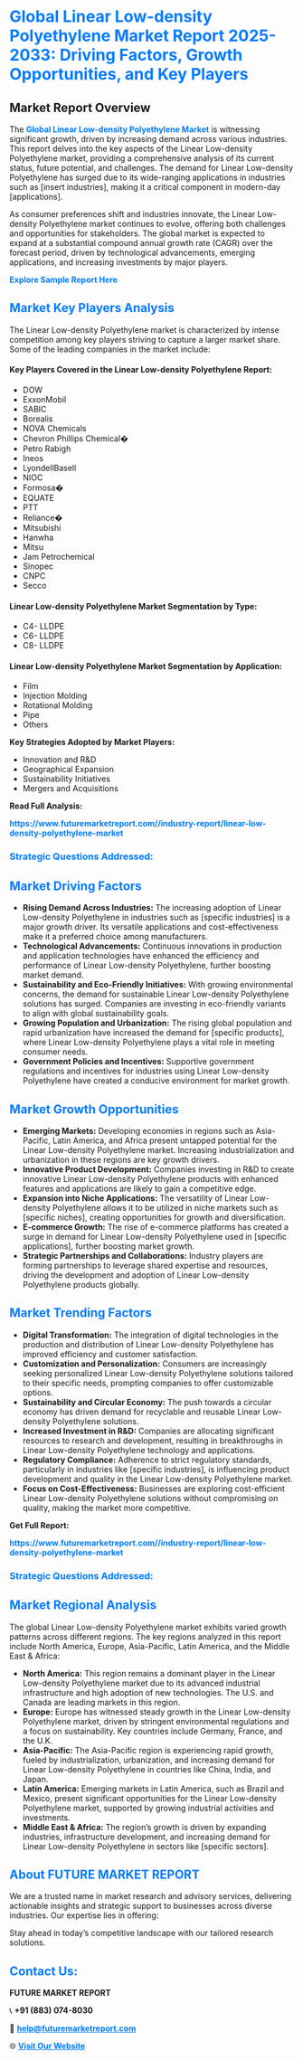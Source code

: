 <h1 style="color: #007BFF;">Global Linear Low-density Polyethylene Market Report 2025-2033: Driving Factors, Growth Opportunities, and Key Players</h1>

<section id="overview">
<h2>Market Report Overview</h2>
<p>The <a href="https://www.futuremarketreport.com//industry-report/linear-low-density-polyethylene-market" style="color: #007BFF; text-decoration: none;"><strong>Global Linear Low-density Polyethylene Market</strong></a> is witnessing significant growth, driven by increasing demand across various industries. This report delves into the key aspects of the Linear Low-density Polyethylene market, providing a comprehensive analysis of its current status, future potential, and challenges. The demand for Linear Low-density Polyethylene has surged due to its wide-ranging applications in industries such as [insert industries], making it a critical component in modern-day [applications].</p>
<p>As consumer preferences shift and industries innovate, the Linear Low-density Polyethylene market continues to evolve, offering both challenges and opportunities for stakeholders. The global market is expected to expand at a substantial compound annual growth rate (CAGR) over the forecast period, driven by technological advancements, emerging applications, and increasing investments by major players.</p>
</section>

<section id="overview">
<p><a href="https://www.futuremarketreport.com//request-sample/reportId=90728" style="color: #007BFF; text-decoration: none;"><strong>Explore Sample Report Here</strong></a></p>
</section>

<section id="key-players">
<h2 style="color: #007BFF;">Market Key Players Analysis</h2>
<p>The Linear Low-density Polyethylene market is characterized by intense competition among key players striving to capture a larger market share. Some of the leading companies in the market include:</p>
<h4>Key Players Covered in the Linear Low-density Polyethylene Report:</h4>
<ul><li>DOW</li><li>ExxonMobil</li><li>SABIC</li><li>Borealis</li><li>NOVA Chemicals</li><li>Chevron Phillips Chemical�</li><li>Petro Rabigh</li><li>Ineos</li><li>LyondellBasell</li><li>NIOC</li><li>Formosa�</li><li>EQUATE</li><li>PTT</li><li>Reliance�</li><li>Mitsubishi</li><li>Hanwha</li><li>Mitsu</li><li>Jam Petrochemical</li><li>Sinopec</li><li>CNPC</li><li>Secco</li></ul>
<h4>Linear Low-density Polyethylene Market Segmentation by Type:</h4>
<ul><li>C4- LLDPE</li><li>C6- LLDPE</li><li>C8- LLDPE</li></ul>

<h4>Linear Low-density Polyethylene Market Segmentation by Application:</h4>
<ul><li>Film</li><li>Injection Molding</li><li>Rotational Molding</li><li>Pipe</li><li>Others</li></ul>
<p><strong>Key Strategies Adopted by Market Players:</strong></p>
<ul>
<li>Innovation and R&D</li>
<li>Geographical Expansion</li>
<li>Sustainability Initiatives</li>
<li>Mergers and Acquisitions</li>
</ul>
</section>

<section>
<p><strong>Read Full Analysis: </strong></p><a href="https://www.futuremarketreport.com//industry-report/linear-low-density-polyethylene-market" style="color: #007BFF; text-decoration: none;"><strong>https://www.futuremarketreport.com//industry-report/linear-low-density-polyethylene-market</strong></a>
<h3 style="color: #007BFF;">Strategic Questions Addressed:</h3>
</section>

<section id="driving-factors">
<h2 style="color: #007BFF;">Market Driving Factors</h2>
<ul>
<li><strong>Rising Demand Across Industries:</strong> The increasing adoption of Linear Low-density Polyethylene in industries such as [specific industries] is a major growth driver. Its versatile applications and cost-effectiveness make it a preferred choice among manufacturers.</li>
<li><strong>Technological Advancements:</strong> Continuous innovations in production and application technologies have enhanced the efficiency and performance of Linear Low-density Polyethylene, further boosting market demand.</li>
<li><strong>Sustainability and Eco-Friendly Initiatives:</strong> With growing environmental concerns, the demand for sustainable Linear Low-density Polyethylene solutions has surged. Companies are investing in eco-friendly variants to align with global sustainability goals.</li>
<li><strong>Growing Population and Urbanization:</strong> The rising global population and rapid urbanization have increased the demand for [specific products], where Linear Low-density Polyethylene plays a vital role in meeting consumer needs.</li>
<li><strong>Government Policies and Incentives:</strong> Supportive government regulations and incentives for industries using Linear Low-density Polyethylene have created a conducive environment for market growth.</li>
</ul>
</section>

<section id="growth-opportunities">
<h2 style="color: #007BFF;">Market Growth Opportunities</h2>
<ul>
<li><strong>Emerging Markets:</strong> Developing economies in regions such as Asia-Pacific, Latin America, and Africa present untapped potential for the Linear Low-density Polyethylene market. Increasing industrialization and urbanization in these regions are key growth drivers.</li>
<li><strong>Innovative Product Development:</strong> Companies investing in R&D to create innovative Linear Low-density Polyethylene products with enhanced features and applications are likely to gain a competitive edge.</li>
<li><strong>Expansion into Niche Applications:</strong> The versatility of Linear Low-density Polyethylene allows it to be utilized in niche markets such as [specific niches], creating opportunities for growth and diversification.</li>
<li><strong>E-commerce Growth:</strong> The rise of e-commerce platforms has created a surge in demand for Linear Low-density Polyethylene used in [specific applications], further boosting market growth.</li>
<li><strong>Strategic Partnerships and Collaborations:</strong> Industry players are forming partnerships to leverage shared expertise and resources, driving the development and adoption of Linear Low-density Polyethylene products globally.</li>
</ul>
</section>

<section id="trending-factors">
<h2 style="color: #007BFF;">Market Trending Factors</h2>
<ul>
<li><strong>Digital Transformation:</strong> The integration of digital technologies in the production and distribution of Linear Low-density Polyethylene has improved efficiency and customer satisfaction.</li>
<li><strong>Customization and Personalization:</strong> Consumers are increasingly seeking personalized Linear Low-density Polyethylene solutions tailored to their specific needs, prompting companies to offer customizable options.</li>
<li><strong>Sustainability and Circular Economy:</strong> The push towards a circular economy has driven demand for recyclable and reusable Linear Low-density Polyethylene solutions.</li>
<li><strong>Increased Investment in R&D:</strong> Companies are allocating significant resources to research and development, resulting in breakthroughs in Linear Low-density Polyethylene technology and applications.</li>
<li><strong>Regulatory Compliance:</strong> Adherence to strict regulatory standards, particularly in industries like [specific industries], is influencing product development and quality in the Linear Low-density Polyethylene market.</li>
<li><strong>Focus on Cost-Effectiveness:</strong> Businesses are exploring cost-efficient Linear Low-density Polyethylene solutions without compromising on quality, making the market more competitive.</li>
</ul>
</section>

<section>
<p><strong>Get Full Report: </strong></p><a href="https://www.futuremarketreport.com//industry-report/linear-low-density-polyethylene-market" style="color: #007BFF; text-decoration: none;"><strong>https://www.futuremarketreport.com//industry-report/linear-low-density-polyethylene-market</strong></a>
<h3 style="color: #007BFF;">Strategic Questions Addressed:</h3>
</section>


<section id="regional-analysis">
<h2 style="color: #007BFF;">Market Regional Analysis</h2>
<p>The global Linear Low-density Polyethylene market exhibits varied growth patterns across different regions. The key regions analyzed in this report include North America, Europe, Asia-Pacific, Latin America, and the Middle East & Africa:</p>
<ul>
<li><strong>North America:</strong> This region remains a dominant player in the Linear Low-density Polyethylene market due to its advanced industrial infrastructure and high adoption of new technologies. The U.S. and Canada are leading markets in this region.</li>
<li><strong>Europe:</strong> Europe has witnessed steady growth in the Linear Low-density Polyethylene market, driven by stringent environmental regulations and a focus on sustainability. Key countries include Germany, France, and the U.K.</li>
<li><strong>Asia-Pacific:</strong> The Asia-Pacific region is experiencing rapid growth, fueled by industrialization, urbanization, and increasing demand for Linear Low-density Polyethylene in countries like China, India, and Japan.</li>
<li><strong>Latin America:</strong> Emerging markets in Latin America, such as Brazil and Mexico, present significant opportunities for the Linear Low-density Polyethylene market, supported by growing industrial activities and investments.</li>
<li><strong>Middle East & Africa:</strong> The region’s growth is driven by expanding industries, infrastructure development, and increasing demand for Linear Low-density Polyethylene in sectors like [specific sectors].</li>
</ul>
</section>

<footer>
<h2 style="color: #007BFF;">About FUTURE MARKET REPORT</h2>
<p>We are a trusted name in market research and advisory services, delivering actionable insights and strategic support to businesses across diverse industries. Our expertise lies in offering:</p>

<p>Stay ahead in today’s competitive landscape with our tailored research solutions.</p>

<h2 style="color: #007BFF;">Contact Us:</h2>
<p><strong>FUTURE MARKET REPORT</strong></p>
<p>📞 <strong>+91 (883) 074-8030</strong></p>
<p>📧 <strong><a href="mailto:help@futuremarketreport.com" style="color: #007BFF;">help@futuremarketreport.com</a></strong></p>
<p>🌐 <strong><a href="https://www.futuremarketreport.com/" style="color: #007BFF;">Visit Our Website</a></strong></p>
</footer>